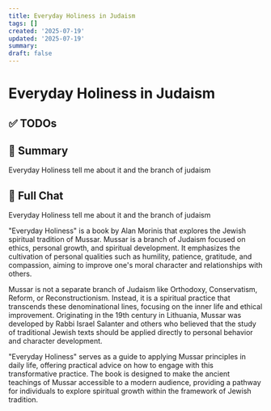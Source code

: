 ```yaml
---
title: Everyday Holiness in Judaism
tags: []
created: '2025-07-19'
updated: '2025-07-19'
summary:
draft: false
---
```


# Everyday Holiness in Judaism

## ✅ TODOs


## 📌 Summary
Everyday Holiness tell me about it and the branch of judaism

## 🧠 Full Chat


Everyday Holiness tell me about it and the branch of judaism

"Everyday Holiness" is a book by Alan Morinis that explores the Jewish spiritual tradition of Mussar. Mussar is a branch of Judaism focused on ethics, personal growth, and spiritual development. It emphasizes the cultivation of personal qualities such as humility, patience, gratitude, and compassion, aiming to improve one's moral character and relationships with others.

Mussar is not a separate branch of Judaism like Orthodoxy, Conservatism, Reform, or Reconstructionism. Instead, it is a spiritual practice that transcends these denominational lines, focusing on the inner life and ethical improvement. Originating in the 19th century in Lithuania, Mussar was developed by Rabbi Israel Salanter and others who believed that the study of traditional Jewish texts should be applied directly to personal behavior and character development.

"Everyday Holiness" serves as a guide to applying Mussar principles in daily life, offering practical advice on how to engage with this transformative practice. The book is designed to make the ancient teachings of Mussar accessible to a modern audience, providing a pathway for individuals to explore spiritual growth within the framework of Jewish tradition.